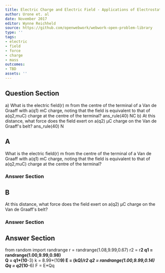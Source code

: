 ```yaml
---
title: Electric Charge and Electric Field - Applications of Electrostatics
author: Urone et. al
date: November 2017
editor: Wynne Reichheld
source: https://github.com/openwebwork/webwork-open-problem-library
type: ''
tags:
- electric
- field
- force
- charge
- mass
outcomes:
- TBD
assets: ''
---
```


## Question Section 

a) What is the electric field(r) m from the centre of the terminal of a Van de Graaff with a(q1) mC charge, noting that the field is equivalent to that of a(q2,muC) charge at the centre of the terminal?
ans_rule(40) NC
b) At this distance, what force does the field exert on a(q2) μC charge on the Van de Graaff's belt?
ans_rule(40) N
## A
What is the electric field(r) m from the centre of the terminal of a Van de Graaff with a(q1) mC charge, noting that the field is equivalent to that of a(q2,muC) charge at the centre of the terminal?
### Answer Section
## B
At this distance, what force does the field exert on a(q2) μC charge on the Van de Graaff's belt?
### Answer Section


## Answer Section

from random import randrange
r = randrange(1.08,9.99,0.67)
r2 = r**2 
q1 = randrange(1.00,9.99,0.98)   
Q = q1*(10**-3) 
k = 8.99*(10**9)
E = (k*Q)/r2
q2 = randrange(1.00,9.99,0.14)
Qq = q2*(10**-6)
F = E*Qq
